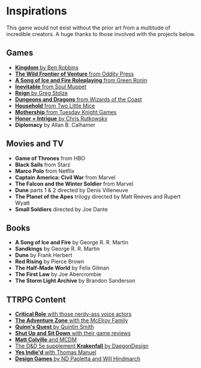 # Inspirations

This game would not exist without the prior art from a multitude of incredible creators. A huge thanks to those involved with the projects below.

## Games

- [**Kingdom** by Ben Robbins](https://www.lamemage.com/kingdom/)
- [**The Wild Frontier of Venture** from Oddity Press](https://www.backerkit.com/c/projects/OddityPress/wild-frontier-of-venture)
- [**A Song of Ice and Fire Roleplaying** from Green Ronin](https://greenronin.com/sifrp/)
- [**Inevitable** from Soul Muppet](https://usa.soulmuppet-store.co.uk/products/inevitable-an-arthurian-western-rpg)
- [**Reign** by Greg Stolze](https://www.drivethrurpg.com/en/product/418934/reign-rules)
- [**Dungeons and Dragons** from Wizards of the Coast](https://www.dndbeyond.com)
- [**Household** from Two Little Mice](https://twolittlemice.net/household/)
- [**Mothership** from Tuesday Knight Games](https://www.tuesdayknightgames.com/pages/mothership-rpg)
- [**Honor + Intrigue** by Chris Rutkowsky](https://www.drivethrurpg.com/en/product/99286/honor-intrigue)
- **Diplomacy** by Allan B. Calhamer

## Movies and TV

- **Game of Thrones** from HBO
- **Black Sails** from Starz
- **Marco Polo** from Netflix
- **Captain America: Civil War** from Marvel
- **The Falcon and the Winter Soldier** from Marvel
- **Dune** parts 1 & 2 directed by Denis Villeneuve
- **The Planet of the Apes** trilogy directed by Matt Reeves and Rupert Wyatt
- **Small Soldiers** directed by Joe Dante

## Books

- **A Song of Ice and Fire** by George R. R. Martin
- **Sandkings** by George R. R. Martin
- **Dune** by Frank Herbert
- **Red Rising** by Pierce Brown
- **The Half-Made World** by Felix Gilman
- **The First Law** by Joe Abercrombie
- **The Storm Light Archive** by Brandon Sanderson

## TTRPG Content

- [**Critical Role** with those nerdy-ass voice actors](https://critrole.com/)
- [**The Adventure Zone** with the McElroy Family](https://maximumfun.org/podcasts/adventure-zone/)
- [**Quinn's Quest** by Quintin Smith](https://www.youtube.com/@Quinns_Quest)
- [**Shut Up and Sit Down** with their game reviews](https://www.shutupandsitdown.com/)
- [**Matt Colville** and MCDM](https://www.youtube.com/@mcolville)
- [The D&D 5e supplement **Krakenfall** by DaegonDesign](https://daegondesign.gumroad.com/l/mKNRr)
- [**Yes Indie'd** with Thomas Manuel](https://www.patreon.com/indierpg)
- [**Design Games** by ND Paoletta and Will Hindmarch](https://designgames.simplecast.com/)
